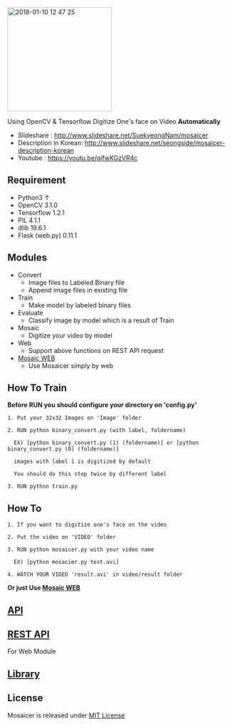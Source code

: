 <img width="234" alt="2018-01-10 12 47 25" src="https://user-images.githubusercontent.com/10272119/34729417-f20aa9bc-f59f-11e7-8059-bb4acf7c432a.png">

Using OpenCV & Tensorflow Digitize One's face on Video <strong>Automatically</strong>

* Slideshare : http://www.slideshare.net/SuekyeongNam/mosaicer
* Description in Korean: http://www.slideshare.net/seongside/mosaicer-description-korean
* Youtube : https://youtu.be/qifwKGzVR4c


## Requirement
+ Python3 ↑
+ OpenCV 3.1.0
+ Tensorflow 1.2.1
+ PIL 4.1.1
+ dlib 19.6.1
+ Flask (web.py) 0.11.1

## Modules
* Convert
  * Image files to Labeled Binary file
  * Append image files in existing file
* Train
  * Make model by labeled binary files
* Evaluate
  * Classify image by model which is a result of Train
* Mosaic
  * Digitize your video by model
* Web
  * Support above functions on REST API request
* [Mosaic WEB]
  * Use Mosaicer simply by web


## How To Train
<strong>Before RUN you should configure your directory on 'config.py'</strong>

```
1. Put your 32x32 Images on 'Image' folder

2. RUN python binary_convert.py (with label, foldername)

  EX) [python binary_convert.py (1) (foldername)] or [python binary_convert.py (0) (foldername)]

  images with label 1 is digitized by default

  You should do this step twice by different label

3. RUN python train.py
```


## How To
```
1. If you want to digitize one's face on the video

2. Put the video on 'VIDEO' folder

3. RUN python mosaicer.py with your video name

  EX) [python mosacier.py test.avi]

4. WATCH YOUR VIDEO 'result.avi' in video/result folder
```

<strong>Or just Use [Mosaic WEB]</strong>

## [API]


## [REST API]
For Web Module

## [Library]


## License
Mosaicer is released under [MIT License]

[Library]: https://github.com/seongahjo/Mosaicer/blob/master/LIBRARY.md
[MIT License]: https://github.com/seongahjo/Mosaicer/blob/dev/LICENSE
[API]: https://github.com/seongahjo/Mosaicer/blob/master/API.md
[REST API]: https://github.com/seongahjo/Mosaicer/blob/master/REST_API.md
[Mosaic WEB]: https://github.com/seongahjo/Mosaicer/tree/master/node
